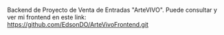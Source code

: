 Backend de Proyecto de Venta de Entradas "ArteVIVO". Puede consultar y ver mi frontend en este link: https://github.com/EdsonDO/ArteVivoFrontend.git

